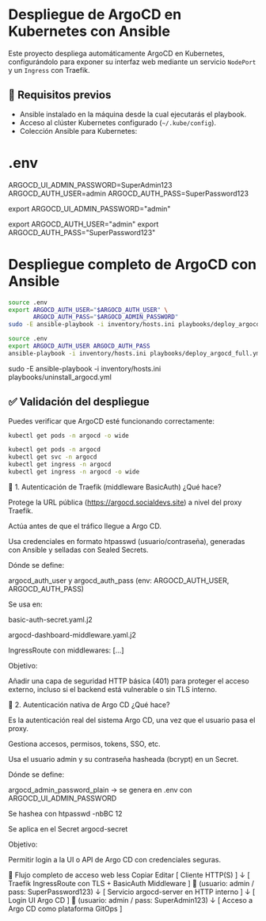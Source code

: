 # Despliegue de ArgoCD en Kubernetes con Ansible

Este proyecto despliega automáticamente ArgoCD en Kubernetes, configurándolo para exponer su interfaz web mediante un servicio `NodePort` y un `Ingress` con Traefik.


## 🚀 Requisitos previos

- Ansible instalado en la máquina desde la cual ejecutarás el playbook.
- Acceso al clúster Kubernetes configurado (`~/.kube/config`).
- Colección Ansible para Kubernetes:


# .env
ARGOCD_UI_ADMIN_PASSWORD=SuperAdmin123
ARGOCD_AUTH_USER=admin
ARGOCD_AUTH_PASS=SuperPassword123


export ARGOCD_UI_ADMIN_PASSWORD="admin"


export ARGOCD_AUTH_USER="admin"
export ARGOCD_AUTH_PASS="SuperPassword123"


# Despliegue completo de ArgoCD con Ansible

```bash
source .env
export ARGOCD_AUTH_USER="$ARGOCD_AUTH_USER" \
       ARGOCD_AUTH_PASS="$ARGOCD_ADMIN_PASSWORD"
sudo -E ansible-playbook -i inventory/hosts.ini playbooks/deploy_argocd_full.yml
```


```bash
source .env
export ARGOCD_AUTH_USER ARGOCD_AUTH_PASS
ansible-playbook -i inventory/hosts.ini playbooks/deploy_argocd_full.yml
``` 


sudo -E ansible-playbook -i inventory/hosts.ini playbooks/uninstall_argocd.yml

## ✅ Validación del despliegue

Puedes verificar que ArgoCD esté funcionando correctamente:

```bash
kubectl get pods -n argocd -o wide

kubectl get pods -n argocd
kubectl get svc -n argocd
kubectl get ingress -n argocd
kubectl get ingress -n argocd -o wide
```



🔐 1. Autenticación de Traefik (middleware BasicAuth)
¿Qué hace?

Protege la URL pública (https://argocd.socialdevs.site) a nivel del proxy Traefik.

Actúa antes de que el tráfico llegue a Argo CD.

Usa credenciales en formato htpasswd (usuario/contraseña), generadas con Ansible y selladas con Sealed Secrets.

Dónde se define:

argocd_auth_user y argocd_auth_pass (env: ARGOCD_AUTH_USER, ARGOCD_AUTH_PASS)

Se usa en:

basic-auth-secret.yaml.j2

argocd-dashboard-middleware.yaml.j2

IngressRoute con middlewares: [...]

Objetivo:

Añadir una capa de seguridad HTTP básica (401) para proteger el acceso externo, incluso si el backend está vulnerable o sin TLS interno.

🔐 2. Autenticación nativa de Argo CD
¿Qué hace?

Es la autenticación real del sistema Argo CD, una vez que el usuario pasa el proxy.

Gestiona accesos, permisos, tokens, SSO, etc.

Usa el usuario admin y su contraseña hasheada (bcrypt) en un Secret.

Dónde se define:

argocd_admin_password_plain → se genera en .env con ARGOCD_UI_ADMIN_PASSWORD

Se hashea con htpasswd -nbBC 12

Se aplica en el Secret argocd-secret

Objetivo:

Permitir login a la UI o API de Argo CD con credenciales seguras.

🔄 Flujo completo de acceso web
less
Copiar
Editar
[ Cliente HTTP(S) ]
        ↓
[ Traefik IngressRoute con TLS + BasicAuth Middleware ] 🔐 (usuario: admin / pass: SuperPassword123)
        ↓
[ Servicio argocd-server en HTTP interno ]
        ↓
[ Login UI Argo CD ] 🔐 (usuario: admin / pass: SuperAdmin123)
        ↓
[ Acceso a Argo CD como plataforma GitOps ]